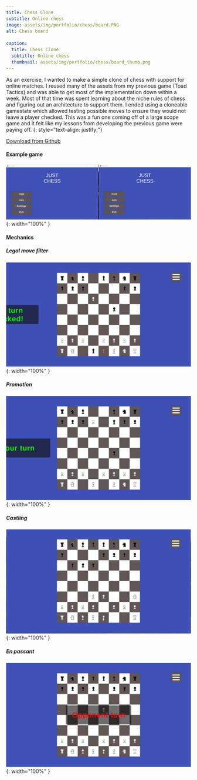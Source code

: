 ```yaml
---
title: Chess Clone
subtitle: Online chess
image: assets/img/portfolio/chess/board.PNG
alt: Chess board

caption:
  title: Chess Clone
  subtitle: Online chess
  thumbnail: assets/img/portfolio/chess/board_thumb.png
---
```



As an exercise, I wanted to make a simple clone of chess with support for online matches. I reused many of the assets from my previous game (Toad Tactics) and was able to get most of the implementation down within a week. Most of that time was spent learning about the niche rules of chess and figuring out an architecture to support them. I ended using a cloneable gamestate which allowed testing possible moves to ensure they would not leave a player checked. This was a fun one coming off of a large scope game and it felt like my lessons from developing the previous game were paying off.
{: style="text-align: justify;"}

[Download from Github](https://github.com/yochie/ChessClone/releases)

#### Example game

![Full game](assets/img/portfolio/chess/gifs/full_game.gif){: width="100%" }

#### Mechanics

##### Legal move filter
![Legal move filter](assets/img/portfolio/chess/gifs/legal_moves.gif){: width="100%" }

##### Promotion
![Promotion](assets/img/portfolio/chess/gifs/promotion.gif){: width="100%" }

##### Castling
![Castling](assets/img/portfolio/chess/gifs/castling.gif){: width="100%" }

##### En passant
![En passant](assets/img/portfolio/chess/gifs/passant.gif){: width="100%" }


